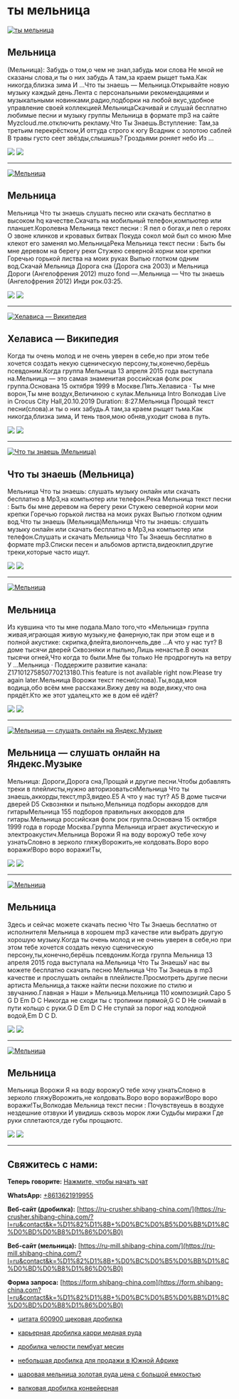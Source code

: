 # ты мельница

<a href="https://swt.shibang-china.com/?l=ru&img&k=%D1%82%D1%8B+%D0%BC%D0%B5%D0%BB%D1%8C%D0%BD%D0%B8%D1%86%D0%B0" target="_blank">![ты мельница](http://static.shibang-china.com/all-800x300/731.jpg)</a>

## Мельница
(Мельница): Забудь о том,о чем не знал,забудь мои слова Не мной не сказаны слова,и ты о них забудь А там,за краем рыщет тьма.Как никогда,близка зима И …Что ты знаешь — Мельница.Открывайте новую музыку каждый день.Лента с персональными рекомендациями и музыкальными новинками,радио,подборки на любой вкус,удобное управление своей коллекцией.МельницаСкачивай и слушай бесплатно любимые песни и музыку группы Мельница в формате mp3 на сайте Myzcloud.me.отключить рекламу.Что Ты Знаешь.Вступление: Там,за третьим перекрёстком,И оттуда строго к югу Всадник с золотою саблей В травы густо сеет звёзды,слышишь? Гроздьями роняет небо Из …


<a href="https://whatsapp.shibangsoft.com/WhatsApp.php" target="_blank" title="WhatsApp">![](http://static.shibang-china.com/icon/whatsapp.png)</a> <a href="https://swt.shibang-china.com/?l=ru&icon&k=%D1%82%D1%8B+%D0%BC%D0%B5%D0%BB%D1%8C%D0%BD%D0%B8%D1%86%D0%B0" target="_blank">![](http://static.shibang-china.com/icon/chat-ru.png)</a>

---

<a href="https://swt.shibang-china.com/?l=ru&img&k=%D1%82%D1%8B+%D0%BC%D0%B5%D0%BB%D1%8C%D0%BD%D0%B8%D1%86%D0%B0" target="_blank">![Мельница](http://static.shibang-china.com/all-800x300/39.jpg)</a>

## Мельница
Мельница Что ты знаешь слушать песню или скачать бесплатно в высоком hq качестве.Скачать на мобильный телефон,компьютер или планшет.Королевна Мельница текст песни : Я пел о богах,и пел о героях О звоне клинков и кровавых битвах Покуда сокол мой был со мною Мне клекот его заменял мо.МельницаРека Мельница текст песни : Быть бы мне деревом на берегу реки Стужею северной корни мои крепки Горечью горькой листва на моих руках Выпью глотком одним вод.Скачай Мельница Дорога сна (Дорога сна 2003) и Мельница Дороги (Ангелофрения 2012) muzo fond —.Мельница — Что ты знаешь (Ангелофрения 2012) Инди рок.03:25.


<a href="https://whatsapp.shibangsoft.com/WhatsApp.php" target="_blank" title="WhatsApp">![](http://static.shibang-china.com/icon/whatsapp.png)</a> <a href="https://swt.shibang-china.com/?l=ru&icon&k=%D1%82%D1%8B+%D0%BC%D0%B5%D0%BB%D1%8C%D0%BD%D0%B8%D1%86%D0%B0" target="_blank">![](http://static.shibang-china.com/icon/chat-ru.png)</a>

---

<a href="https://swt.shibang-china.com/?l=ru&img&k=%D1%82%D1%8B+%D0%BC%D0%B5%D0%BB%D1%8C%D0%BD%D0%B8%D1%86%D0%B0" target="_blank">![Хелависа — Википедия](http://static.shibang-china.com/all-800x300/634.jpg)</a>

## Хелависа — Википедия
Когда ты очень молод и не очень уверен в себе,но при этом тебе хочется создать некую сценическую персону,ты,конечно,берёшь псевдоним.Когда группа Мельница 13 апреля 2015 года выступала на.Мельница — это самая знаменитая российская фолк рок группа.Основана 15 октября 1999 в Москве.Пять.Хелависа&nbsp;&#0183;&#32;Ты мне ворон,Ты мне воздух,Величиною с кулак.Мельница Intro Волкодав Live in Crocus City Hall,20.10.2019 Duration: 8:27.Мельница Прощай текст песни(слова).и ты о них забудь.А там,за краем рыщет тьма.Как никогда,близка зима, И тень твоя,мою обняв,уходит снова в путь.


<a href="https://whatsapp.shibangsoft.com/WhatsApp.php" target="_blank" title="WhatsApp">![](http://static.shibang-china.com/icon/whatsapp.png)</a> <a href="https://swt.shibang-china.com/?l=ru&icon&k=%D1%82%D1%8B+%D0%BC%D0%B5%D0%BB%D1%8C%D0%BD%D0%B8%D1%86%D0%B0" target="_blank">![](http://static.shibang-china.com/icon/chat-ru.png)</a>

---

<a href="https://swt.shibang-china.com/?l=ru&img&k=%D1%82%D1%8B+%D0%BC%D0%B5%D0%BB%D1%8C%D0%BD%D0%B8%D1%86%D0%B0" target="_blank">![Что ты знаешь (Мельница)](http://static.shibang-china.com/all-800x300/951.jpg)</a>

## Что ты знаешь (Мельница)
Мельница Что ты знаешь: слушать музыку онлайн или скачать бесплатно в Mp3,на компьютер или телефон.Река Мельница текст песни : Быть бы мне деревом на берегу реки Стужею северной корни мои крепки Горечью горькой листва на моих руках Выпью глотком одним вод.Что ты знаешь (Мельница)Мельница Что ты знаешь: слушать музыку онлайн или скачать бесплатно в Mp3,на компьютер или телефон.Слушать и скачать Мельница Что Ты Знаешь бесплатно в формате mp3.Списки песен и альбомов артиста,видеоклип,другие треки,которые часто ищут.


<a href="https://whatsapp.shibangsoft.com/WhatsApp.php" target="_blank" title="WhatsApp">![](http://static.shibang-china.com/icon/whatsapp.png)</a> <a href="https://swt.shibang-china.com/?l=ru&icon&k=%D1%82%D1%8B+%D0%BC%D0%B5%D0%BB%D1%8C%D0%BD%D0%B8%D1%86%D0%B0" target="_blank">![](http://static.shibang-china.com/icon/chat-ru.png)</a>

---

<a href="https://swt.shibang-china.com/?l=ru&img&k=%D1%82%D1%8B+%D0%BC%D0%B5%D0%BB%D1%8C%D0%BD%D0%B8%D1%86%D0%B0" target="_blank">![Мельница](http://static.shibang-china.com/all-800x300/1062.jpg)</a>

## Мельница
Из кувшина что ты мне подала.Мало того,что &#171;Мельница&#187; группа живая,играющая живую музыку,не фанерную,так при этом еще и в полной акустике: скрипка,флейта,виолончель,две …А что у нас тут? В доме тысячи дверей Сквозняки и пыльно,Лишь ненастье.В окнах тысячи огней,Что когда то были.Мне бы только Не продрогнуть на ветру У …Мельница&nbsp;&#0183;&#32;Поддержите развитие канала: Z17101275850770213180.This feature is not available right now.Please try again later.Мельница Ворожи текст песни(слова).Ты,вода,моя водица,обо всём мне расскажи.Вижу деву на воде,вижу,что она прядёт.Кто же этот удалец,кто же в дом её идёт?


<a href="https://whatsapp.shibangsoft.com/WhatsApp.php" target="_blank" title="WhatsApp">![](http://static.shibang-china.com/icon/whatsapp.png)</a> <a href="https://swt.shibang-china.com/?l=ru&icon&k=%D1%82%D1%8B+%D0%BC%D0%B5%D0%BB%D1%8C%D0%BD%D0%B8%D1%86%D0%B0" target="_blank">![](http://static.shibang-china.com/icon/chat-ru.png)</a>

---

<a href="https://swt.shibang-china.com/?l=ru&img&k=%D1%82%D1%8B+%D0%BC%D0%B5%D0%BB%D1%8C%D0%BD%D0%B8%D1%86%D0%B0" target="_blank">![Мельница — слушать онлайн на Яндекс.Музыке](http://static.shibang-china.com/all-800x300/870.jpg)</a>

## Мельница — слушать онлайн на Яндекс.Музыке
Мельница: Дороги,Дорога сна,Прощай и другие песни.Чтобы добавлять треки в плейлисты,нужно авторизоватьсяМельница Что ты знаешь,аккорды,текст,mp3,видео.E5 А что у нас тут? A5 В доме тысячи дверей D5 Сквозняки и пыльно,Мельница подборы аккордов для гитарыМельница 155 подборов правильных аккордов для гитары.Мельница российская фолк рок группа.Основана 15 октября 1999 года в городе Москва.Группа Мельница играет акустическую и электроакустич.Мельница Ворожи Я на воду ворожуО тебе хочу узнатьСловно в зерколо гляжуВорожить,не колдовать.Воро воро воражи!Воро воро воражи!Ты,


<a href="https://whatsapp.shibangsoft.com/WhatsApp.php" target="_blank" title="WhatsApp">![](http://static.shibang-china.com/icon/whatsapp.png)</a> <a href="https://swt.shibang-china.com/?l=ru&icon&k=%D1%82%D1%8B+%D0%BC%D0%B5%D0%BB%D1%8C%D0%BD%D0%B8%D1%86%D0%B0" target="_blank">![](http://static.shibang-china.com/icon/chat-ru.png)</a>

---

<a href="https://swt.shibang-china.com/?l=ru&img&k=%D1%82%D1%8B+%D0%BC%D0%B5%D0%BB%D1%8C%D0%BD%D0%B8%D1%86%D0%B0" target="_blank">![Мельница](http://static.shibang-china.com/all-800x300/1427.jpg)</a>

## Мельница
Здесь и сейчас можете скачать песню Что Ты Знаешь бесплатно от исполнителя Мельница в хорошем mp3 качестве или выбрать другую хорошую музыку.Когда ты очень молод и не очень уверен в себе,но при этом тебе хочется создать некую сценическую персону,ты,конечно,берёшь псевдоним.Когда группа Мельница 13 апреля 2015 года выступала на.Мельница Что Ты ЗнаешьУ нас вы можете бесплатно скачать песню Мельница Что Ты Знаешь в mp3 качестве и прослушать онлайн в плейлисте.Просмотреть другие песни артиста Мельница,а также найти песни похожие по стилю и звучанию.Главная &#187; Наши &#187; Мельница.Мельница 110 композиций.Capo 5 G D Em D C Никогда не сходи ты с тропинки прямой,G C D Не снимай в пути кольцо с руки.G D Em D C Не ступай за порог над холодной водой,Em D С D.


<a href="https://whatsapp.shibangsoft.com/WhatsApp.php" target="_blank" title="WhatsApp">![](http://static.shibang-china.com/icon/whatsapp.png)</a> <a href="https://swt.shibang-china.com/?l=ru&icon&k=%D1%82%D1%8B+%D0%BC%D0%B5%D0%BB%D1%8C%D0%BD%D0%B8%D1%86%D0%B0" target="_blank">![](http://static.shibang-china.com/icon/chat-ru.png)</a>

---

<a href="https://swt.shibang-china.com/?l=ru&img&k=%D1%82%D1%8B+%D0%BC%D0%B5%D0%BB%D1%8C%D0%BD%D0%B8%D1%86%D0%B0" target="_blank">![Мельница](http://static.shibang-china.com/all-800x300/1238.jpg)</a>

## Мельница
Мельница Ворожи Я на воду ворожуО тебе хочу узнатьСловно в зерколо гляжуВорожить,не колдовать.Воро воро воражи!Воро воро воражи!Ты,Волкодав Мельница текст песни : Почувствуешь в воздухе нездешние отзвуки И увидишь сквозь морок лжи Судьбы миражи Где руки сплетаются,где губы прощаютс.

<a href="https://whatsapp.shibangsoft.com/WhatsApp.php" target="_blank" title="WhatsApp">![](http://static.shibang-china.com/icon/whatsapp.png)</a> <a href="https://swt.shibang-china.com/?l=ru&icon&k=%D1%82%D1%8B+%D0%BC%D0%B5%D0%BB%D1%8C%D0%BD%D0%B8%D1%86%D0%B0" target="_blank">![](http://static.shibang-china.com/icon/chat-ru.png)</a>

---
## Свяжитесь с нами:

**Теперь говорите:** [Нажмите, чтобы начать чат](https://swt.shibang-china.com?l=ru&contact&k=%D1%82%D1%8B+%D0%BC%D0%B5%D0%BB%D1%8C%D0%BD%D0%B8%D1%86%D0%B0)

**WhatsApp:**  [+8613621919955](https://whatsapp.shibangsoft.com/WhatsApp.php)

**Веб-сайт (дробилка):** [https://ru-crusher.shibang-china.com/](https://ru-crusher.shibang-china.com/?l=ru&contact&k=%D1%82%D1%8B+%D0%BC%D0%B5%D0%BB%D1%8C%D0%BD%D0%B8%D1%86%D0%B0)

**Веб-сайт (мельница):** [https://ru-mill.shibang-china.com/](https://ru-mill.shibang-china.com/?l=ru&contact&k=%D1%82%D1%8B+%D0%BC%D0%B5%D0%BB%D1%8C%D0%BD%D0%B8%D1%86%D0%B0)

**Форма запроса:** [https://form.shibang-china.com](https://form.shibang-china.com?l=ru&contact&k=%D1%82%D1%8B+%D0%BC%D0%B5%D0%BB%D1%8C%D0%BD%D0%B8%D1%86%D0%B0)

* [цитата 600900 щековая дробилка](../123/%D1%86%D0%B8%D1%82%D0%B0%D1%82%D0%B0%20600900%20%D1%89%D0%B5%D0%BA%D0%BE%D0%B2%D0%B0%D1%8F%20%D0%B4%D1%80%D0%BE%D0%B1%D0%B8%D0%BB%D0%BA%D0%B0.md)

* [карьерная дробилка карри медная руда](../125/%D0%BA%D0%B0%D1%80%D1%8C%D0%B5%D1%80%D0%BD%D0%B0%D1%8F%20%D0%B4%D1%80%D0%BE%D0%B1%D0%B8%D0%BB%D0%BA%D0%B0%20%D0%BA%D0%B0%D1%80%D1%80%D0%B8%20%D0%BC%D0%B5%D0%B4%D0%BD%D0%B0%D1%8F%20%D1%80%D1%83%D0%B4%D0%B0.md)

* [дробилка челюсти пембуат месин](../123/%D0%B4%D1%80%D0%BE%D0%B1%D0%B8%D0%BB%D0%BA%D0%B0%20%D1%87%D0%B5%D0%BB%D1%8E%D1%81%D1%82%D0%B8%20%D0%BF%D0%B5%D0%BC%D0%B1%D1%83%D0%B0%D1%82%20%D0%BC%D0%B5%D1%81%D0%B8%D0%BD.md)

* [небольшая дробилка для продажи в Южной Африке](../124/%D0%BD%D0%B5%D0%B1%D0%BE%D0%BB%D1%8C%D1%88%D0%B0%D1%8F%20%D0%B4%D1%80%D0%BE%D0%B1%D0%B8%D0%BB%D0%BA%D0%B0%20%D0%B4%D0%BB%D1%8F%20%D0%BF%D1%80%D0%BE%D0%B4%D0%B0%D0%B6%D0%B8%20%D0%B2%20%D0%AE%D0%B6%D0%BD%D0%BE%D0%B9%20%D0%90%D1%84%D1%80%D0%B8%D0%BA%D0%B5.md)

* [шаровая мельница золотая руда цена с большой емкостью](../125/%D1%88%D0%B0%D1%80%D0%BE%D0%B2%D0%B0%D1%8F%20%D0%BC%D0%B5%D0%BB%D1%8C%D0%BD%D0%B8%D1%86%D0%B0%20%D0%B7%D0%BE%D0%BB%D0%BE%D1%82%D0%B0%D1%8F%20%D1%80%D1%83%D0%B4%D0%B0%20%D1%86%D0%B5%D0%BD%D0%B0%20%D1%81%20%D0%B1%D0%BE%D0%BB%D1%8C%D1%88%D0%BE%D0%B9%20%D0%B5%D0%BC%D0%BA%D0%BE%D1%81%D1%82%D1%8C%D1%8E.md)

* [валковая дробилка конвейерная](../124/%D0%B2%D0%B0%D0%BB%D0%BA%D0%BE%D0%B2%D0%B0%D1%8F%20%D0%B4%D1%80%D0%BE%D0%B1%D0%B8%D0%BB%D0%BA%D0%B0%20%D0%BA%D0%BE%D0%BD%D0%B2%D0%B5%D0%B9%D0%B5%D1%80%D0%BD%D0%B0%D1%8F.md)